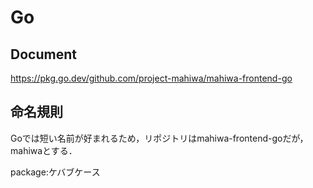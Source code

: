 # Go

## Document

https://pkg.go.dev/github.com/project-mahiwa/mahiwa-frontend-go

## 命名規則

Goでは短い名前が好まれるため，リポジトリはmahiwa-frontend-goだが，mahiwaとする．

package:ケバブケース
